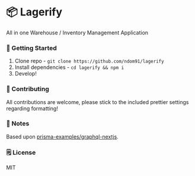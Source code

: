 # 📦 Lagerify

All in one Warehouse / Inventory Management Application

### 🚀 Getting Started

1. Clone repo - `git clone https://github.com/ndom91/lagerify`
2. Install dependencies - `cd lagerify && npm i`
3. Develop!

### 👋 Contributing

All contributions are welcome, please stick to the included prettier settings regarding formatting!

### 👋 Notes

Based upon [prisma-examples/graphql-nextjs](https://github.com/prisma/prisma-examples/tree/master/typescript/graphql-nextjs).

### 🗒️ License

MIT

